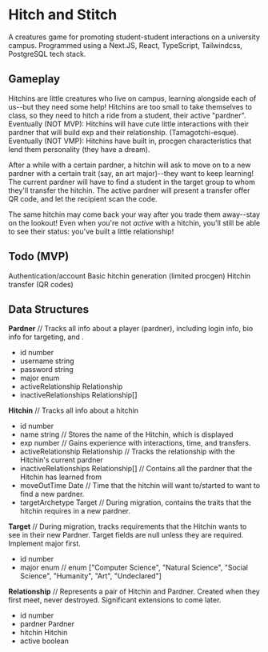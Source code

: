 # Hitch and Stitch

A creatures game for promoting student-student interactions on a university campus.
Programmed using a Next.JS, React, TypeScript, Tailwindcss, PostgreSQL tech stack.

## Gameplay
Hitchins are little creatures who live on campus, learning alongside each of us--but they need some help!
Hitchins are too small to take themselves to class, so they need to hitch a ride from a student, their active "pardner".
Eventually (NOT MVP): Hitchins will have cute little interactions with their pardner that will build exp and their relationship. (Tamagotchi-esque).
Eventually (NOT VMP): Hitchins have built in, procgen characteristics that lend them personality (they have a dream).

After a while with a certain pardner, a hitchin will ask to move on to a new pardner with a certain trait (say, an art major)--they want to keep learning!
The current pardner will have to find a student in the target group to whom they'll transfer the hitchin.
The active pardner will present a transfer offer QR code, and let the recipient scan the code.

The same hitchin may come back your way after you trade them away--stay on the lookout!
Even when you're not *active* with a hitchin, you'll still be able to see their status: you've built a little relationship! 

## Todo (MVP)
Authentication/account
Basic hitchin generation (limited procgen)
Hitchin transfer (QR codes)

## Data Structures

**Pardner** 		// Tracks all info about a player (pardner), including login info, bio info for targeting, and .
- id			number
- username		string
- password		string
- major			enum
- activeRelationship	Relationship
- inactiveRelationships	Relationship[]	

**Hitchin**		// Tracks all info about a hitchin
- id			number
- name			string 		// Stores the name of the Hitchin, which is displayed
- exp			number		// Gains experience with interactions, time, and transfers.
- activeRelationship	Relationship	// Tracks the relationship with the Hitchin's current pardner
- inactiveRelationships	Relationship[]	// Contains all the pardner that the Hitchin has learned from
- moveOutTime		Date		// Time that the hitchin will want to/started to want to find a new pardner.
- targetArchetype	Target		// During migration, contains the traits that the hitchin requires in a new pardner.

**Target** 		// During migration, tracks requirements that the Hitchin wants to see in their new Pardner. Target fields are null unless they are required. Implement major first.
- id			number
- major			enum		// enum ["Computer Science", "Natural Science", "Social Science", "Humanity", "Art", "Undeclared"]

**Relationship**	// Represents a pair of Hitchin and Pardner. Created when they first meet, never destroyed. Significant extensions to come later.
- id			number
- pardner		Pardner
- hitchin		Hitchin
- active		boolean
